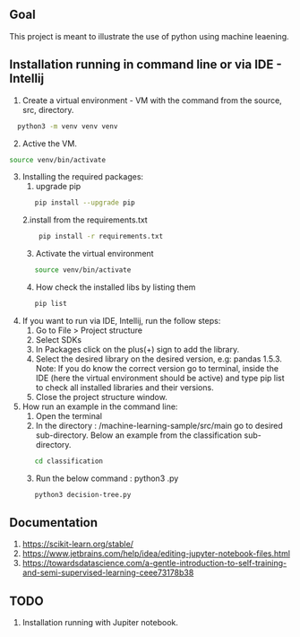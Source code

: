 ## Goal
This project is meant to illustrate the use of python using machine leaening.


## Installation running in command line or via IDE - Intellij
1. Create a virtual environment - VM with the command from the source, src, directory.

```bash
  python3 -m venv venv venv
```  

2. Active the VM.
```bash
source venv/bin/activate
```  
3. Installing the required packages:
   1. upgrade pip
    ```bash
       pip install --upgrade pip
    ```   
   2.install from the requirements.txt
   ```bash
       pip install -r requirements.txt
   ```
   3. Activate the virtual environment
   ```bash
      source venv/bin/activate 
   ```
   4. How check the installed libs by listing them
   ```bash
      pip list
   ```
4. If you want to run via IDE, Intellij, run the follow steps:
   1. Go to File > Project structure
   2. Select SDKs
   3. In Packages click on the plus(+) sign to add the library.
   4. Select the desired library on the desired version, e.g: pandas 1.5.3.
      Note: If you do know the correct version go to terminal, inside the IDE (here the virtual environment should be active) and type pip list to check all installed libraries and their versions.
   5. Close the project structure window.
5. How run an example in the command line:
   1. Open the terminal
   2. In the directory : /machine-learning-sample/src/main go to desired sub-directory. Below an example from the classification sub-directory.
   ```bash
      cd classification
   ```
   3. Run the below command : python3 <file-name>.py
   ````bash
      python3 decision-tree.py  
   ````


## Documentation
1. https://scikit-learn.org/stable/
2. https://www.jetbrains.com/help/idea/editing-jupyter-notebook-files.html
3. https://towardsdatascience.com/a-gentle-introduction-to-self-training-and-semi-supervised-learning-ceee73178b38

## TODO
1. Installation running with Jupiter notebook.
